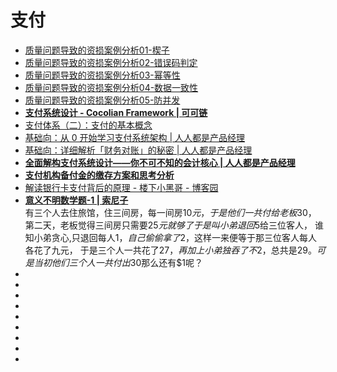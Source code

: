 # 支付

*   [质量问题导致的资损案例分析01-楔子](https://mp.weixin.qq.com/s?__biz=Mzg4ODE1ODYzNg==&mid=2247483694&idx=1&sn=9d32d6a0b5388e7a52f75cfd680a36fe&chksm=cffe21edf889a8fb0b1ce27282534ebf90f7a412f79f2715404f3f1ed3a62c91a6aa163890bc&scene=21#wechat_redirect)
*   [质量问题导致的资损案例分析02-错误码判定](https://mp.weixin.qq.com/s/gxyXWM8JfZcIHH3RAmKW4A)
*   [质量问题导致的资损案例分析03-幂等性](https://mp.weixin.qq.com/s/yJZbXVVGbFHkImhv7ky8gw)
*   [质量问题导致的资损案例分析04-数据一致性](https://mp.weixin.qq.com/s/DP96BL5BtsSdjUzCdQu-QA)
*   [质量问题导致的资损案例分析05-防并发](https://mp.weixin.qq.com/s/I5XizQIjdSFOxFbGeKrfNg)
*    [**支付系统设计 - Cocolian Framework | 可可链**](http://doc.cocolian.cn/essay/)                 
*    [支付体系（二）：支付的基本概念](http://www.woshipm.com/pd/3020548.html)                 
*    [基础向：从 0 开始学习支付系统架构 | 人人都是产品经理](http://www.woshipm.com/pd/1247717.html)                 
*    [基础向：详细解析「财务对账」的秘密 | 人人都是产品经理](http://www.woshipm.com/it/1262137.html)                 
*    [**全面解构支付系统设计——你不可不知的会计核心 | 人人都是产品经理**](http://www.woshipm.com/pd/1586244.html)                 
*    [**支付机构备付金的缴存方案和思考分析**](http://www.woshipm.com/pd/2854354.html)                 
*   [解读银行卡支付背后的原理 - 楼下小黑哥 - 博客园](https://www.cnblogs.com/goodAndyxublog/p/12914676.html)             
*   [**意义不明数学题-1 | 索尼子**](https://bakasoniji.com/2016/03/08/%E6%84%8F%E4%B9%89%E4%B8%8D%E6%98%8E%E7%9A%84%E6%95%B0%E5%AD%A6%E9%A2%98-1.html)             
有三个人去住旅馆，住三间房，每一间房$10元，于是他们一共付给老板$30， 第二天，老板觉得三间房只需要$25元就够了于是叫小弟退回$5给三位客人， 谁知小弟贪心,只退回每人$1，自己偷偷拿了$2，这样一来便等于那三位客人每人各花了九元， 于是三个人一共花了$27，再加上小弟独吞了不$2，总共是$29。可是当初他们三个人一共付出$30那么还有$1呢？
*   []()
*   []()
*   []()
*   []()
*   []()
*   []()
*   []()
*   []()
*   []()
